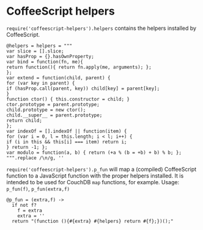 CoffeeScript helpers
====================

`require('coffeescript-helpers').helpers` contains the helpers installed by CoffeeScript.

    @helpers = helpers = """
    var slice = [].slice;
    var hasProp = {}.hasOwnProperty;
    var bind = function(fn, me){
    return function(){ return fn.apply(me, arguments); };
    };
    var extend = function(child, parent) {
    for (var key in parent) {
    if (hasProp.call(parent, key)) child[key] = parent[key];
    }
    function ctor() { this.constructor = child; }
    ctor.prototype = parent.prototype;
    child.prototype = new ctor();
    child.__super__ = parent.prototype;
    return child;
    };
    var indexOf = [].indexOf || function(item) {
    for (var i = 0, l = this.length; i < l; i++) {
    if (i in this && this[i] === item) return i;
    } return -1; };
    var modulo = function(a, b) { return (+a % (b = +b) + b) % b; };
    """.replace /\n/g, ''

`require('coffeescript-helpers').p_fun` will map a (compiled) CoffeeScript function to a JavaScript function with the proper helpers installed. It is intended to be used for CouchDB `map` functions, for example.
Usage: `p_fun(f)`, `p_fun(extra,f)`

    @p_fun = (extra,f) ->
      if not f?
        f = extra
        extra = ''
      return "(function (){#{extra} #{helpers} return #{f};})();"
